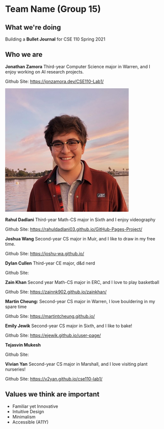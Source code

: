 # Team Name (Group 15)

## What we're doing
Building a **Bullet Journal** for CSE 110 Spring 2021

## Who we are
**Jonathan Zamora**
Third-year Computer Science major in Warren, and I enjoy working on AI research projects.

Github Site: https://jonzamora.dev/CSE110-Lab1/

![jonathan zamora](photos/jonathan-zamora.JPG)

**Rahul Dadlani**
Third-year Math-CS major in Sixth and I enjoy videography

Github Site: https://rahuldadlani03.github.io/GitHub-Pages-Project/

**Joshua Wang**
Second-year CS major in Muir, and I like to draw in my free time.

Github Site: https://joshu-wa.github.io/

**Dylan Cullen**
Third-year CE major, d&d nerd

Github Site:

**Zain Khan**
Second year Math-CS major in ERC, and I love to play basketball 


Github Site: https://zainnk902.github.io/zainkhan/

**Martin Cheung:** 
Second-year CS major in Warren, I love bouldering in my spare time

Github Site: https://martintcheung.github.io/

**Emily Jewik**
Second-year CS major in Sixth, and I like to bake!

Github Site: https://ejewik.github.io/user-page/

**Tejasvin Mukesh**

Github Site:

**Vivian Yan**
Second-year CS major in Marshall, and I love visiting plant nurseries!

Github Site: https://v2yan.github.io/cse110-lab1/

## Values we think are important	

- Familiar yet Innovative
- Intuitive Design
- Minimalism
- Accessible (A11Y)
